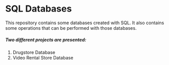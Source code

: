 # SQL Databases

This repository contains some databases created with SQL. It also contains some operations that can be performed with those databases.

##### Two different projects are presented:
1. Drugstore Database
2. Video Rental Store Database
